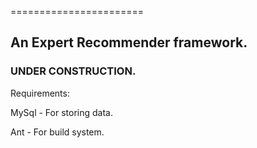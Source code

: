 =======================
## An Expert Recommender framework.
### UNDER CONSTRUCTION.


Requirements:

MySql - For storing data.

Ant - For build system.
